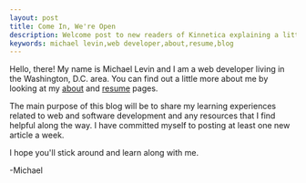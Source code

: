 ```yaml
---
layout: post
title: Come In, We're Open
description: Welcome post to new readers of Kinnetica explaining a little bit about the author and purpose of the blog.
keywords: michael levin,web developer,about,resume,blog
---
```


Hello, there! My name is Michael Levin and I am a web developer living in the Washington, D.C. area. You can find out a little more about me by looking at my [about](/about) and [resume](/resume) pages.

The main purpose of this blog will be to share my learning experiences related to web and software development and any resources that I find helpful along the way. I have committed myself to posting at least one new article a week.

I hope you'll stick around and learn along with me.

-Michael